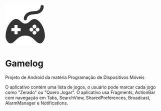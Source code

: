 ![Logo](Gamelog/res/drawable-hdpi/joystick.png "Gamelog Logo")
# Gamelog 
Projeto de Android da matéria Programação de Dispositivos Móveis

O aplicativo contém uma lista de jogos, o usuário pode marcar cada jogo como "Zerado" ou "Quero Jogar".
O aplicativo usa Fragments, ActionBar com navegação em Tabs, SearchView, SharedPreferences, Broadcast, AlarmManager e Notifications.
